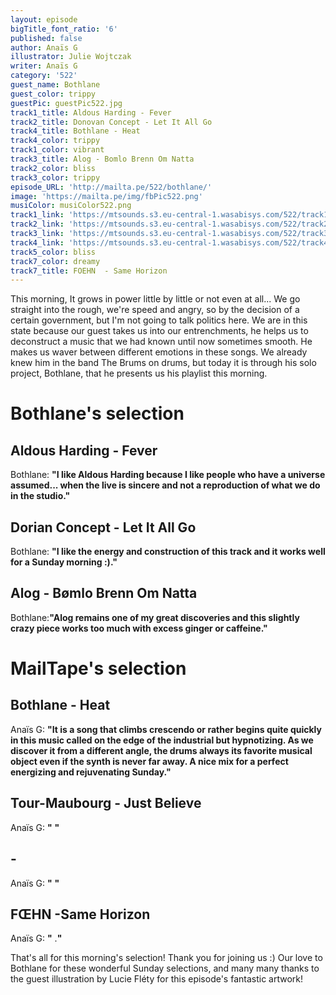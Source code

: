 ```yaml
---
layout: episode
bigTitle_font_ratio: '6'
published: false
author: Anaïs G
illustrator: Julie Wojtczak
writer: Anaïs G
category: '522'
guest_name: Bothlane
guest_color: trippy
guestPic: guestPic522.jpg
track1_title: Aldous Harding - Fever
track2_title: Donovan Concept - Let It All Go
track4_title: Bothlane - Heat
track4_color: trippy
track1_color: vibrant
track3_title: Alog - Bomlo Brenn Om Natta
track2_color: bliss
track3_color: trippy
episode_URL: 'http://mailta.pe/522/bothlane/'
image: 'https://mailta.pe/img/fbPic522.png'
musiColor: musiColor522.png
track1_link: 'https://mtsounds.s3.eu-central-1.wasabisys.com/522/track1.mp3'
track2_link: 'https://mtsounds.s3.eu-central-1.wasabisys.com/522/track2.mp3'
track3_link: 'https://mtsounds.s3.eu-central-1.wasabisys.com/522/track3.mp3'
track4_link: 'https://mtsounds.s3.eu-central-1.wasabisys.com/522/track4.mp3'
track5_color: bliss
track7_color: dreamy
track7_title: FOEHN  - Same Horizon
---
```

<p id="introduction"> This morning, It grows in power little by little or not even at all... We go straight into the rough, we're speed and angry, so by the decision of a certain government, but I'm not going to talk politics here. We are in this state because our guest takes us into our entrenchments, he helps us to deconstruct a music that we had known until now sometimes smooth. He makes us waver between different emotions in these songs. We already knew him in the band The Brums on drums, but today it is through his solo project, Bothlane, that he presents us his playlist this morning. 
</p>

# Bothlane's selection

## Aldous Harding - Fever
Bothlane: **"**I like Aldous Harding because I like people who have a universe assumed... when the live is sincere and not a reproduction of what we do in the studio.**"**

## Dorian Concept - Let It All Go
Bothlane: **"**I like the energy and construction of this track and it works well for a Sunday morning :).**"**

##  Alog - Bømlo Brenn Om Natta
Bothlane:**"**Alog remains one of my great discoveries and this slightly crazy piece works too much with excess ginger or caffeine.**"**

# MailTape's selection

## Bothlane - Heat
Anaïs G: **"**It is a song that climbs crescendo or rather begins quite quickly in this music called on the edge of the industrial but hypnotizing. As we discover it from a different angle, the drums always its favorite musical object even if the synth is never far away. A nice mix for a perfect energizing and rejuvenating Sunday.**"**

## Tour-Maubourg  - Just Believe 
Anaïs G: **"** **"**

##  - 
Anaïs G: **"** **"**

## FŒHN -Same Horizon
Anaïs G: **"** .**"**

<p id="outroduction">That's all for this morning's selection! Thank you for joining us :) Our love to Bothlane for these wonderful Sunday selections, and many many thanks to the guest illustration by Lucie Fléty for this episode's fantastic artwork!</p>
